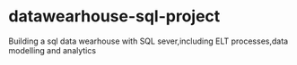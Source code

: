 # datawearhouse-sql-project
Building a sql data wearhouse with SQL sever,including ELT processes,data modelling and analytics
